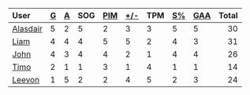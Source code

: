 | User | [G](https://github.com/llevasseur/world-juniors-2022/blob/master/STANDINGS.md#goals) | [A](https://github.com/llevasseur/world-juniors-2022/blob/master/STANDINGS.md#assists) | SOG | [PIM](https://github.com/llevasseur/world-juniors-2022/blob/master/STANDINGS.md#penalties-in-minutes) | [+/-](https://github.com/llevasseur/world-juniors-2022/blob/master/STANDINGS.md#plus--minus) | TPM | [S%](https://github.com/llevasseur/world-juniors-2022/blob/master/STANDINGS.md#save-percentage) | [GAA](https://github.com/llevasseur/world-juniors-2022/blob/master/STANDINGS.md#goals-against-average) | Total |
| :--- | ---- | ---- | ---- | ---- | ---- | ---- | ---- | ---- |  -----: |
| [Alasdair](https://github.com/llevasseur/world-juniors-2022/blob/master/ROSTERS.md#Alasdair) | 5 | 2 | 5 | 2 | 3 | 3 | 5 | 5 | 30 |
| [Liam](https://github.com/llevasseur/world-juniors-2022/blob/master/ROSTERS.md#Liam) | 4 | 4 | 4 | 5 | 5 | 2 | 4 | 3 | 31 |
| [John](https://github.com/llevasseur/world-juniors-2022/blob/master/ROSTERS.md#John) | 4 | 3 | 4 | 4 | 2 | 1 | 4 | 4 | 26 |
| [Timo](https://github.com/llevasseur/world-juniors-2022/blob/master/ROSTERS.md#Timo) | 2 | 1 | 1 | 3 | 1 | 4 | 1 | 1 | 14 |
| [Leevon](https://github.com/llevasseur/world-juniors-2022/blob/master/ROSTERS.md#Leevon) | 1 | 5 | 2 | 2 | 4 | 5 | 2 | 3 | 24 |